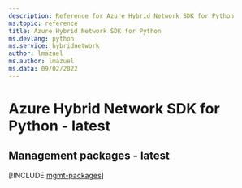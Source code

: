 ```yaml
---
description: Reference for Azure Hybrid Network SDK for Python
ms.topic: reference
title: Azure Hybrid Network SDK for Python
ms.devlang: python
ms.service: hybridnetwork
author: lmazuel
ms.author: lmazuel
ms.data: 09/02/2022
---
```

# Azure Hybrid Network SDK for Python - latest

## Management packages - latest
[!INCLUDE [mgmt-packages](hybrid-network-mgmt-index.md)]